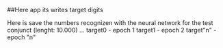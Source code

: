##Here app its writes target digits

Here is save the numbers recognizen with the neural network for the test conjunct (lenght: 10.000)
...
target0 - epoch 1
target1 - epoch 2
target"n" - epoch "n"
